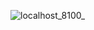 ![localhost_8100_](https://github.com/deniseviolabella/TugasKonversiDenise/assets/92352406/1873da82-f8d9-4666-a88f-390d0927e5e7)

